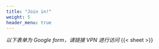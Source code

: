 ```yaml
---
title: "Join in!"
weight: 5
header_menu: true
---
```


<!-- _6 月 1 日开启话题报名，敬请期待..._ -->

_以下表单为 Google form，请链接 VPN 进行访问_
{{< sheet >}}

